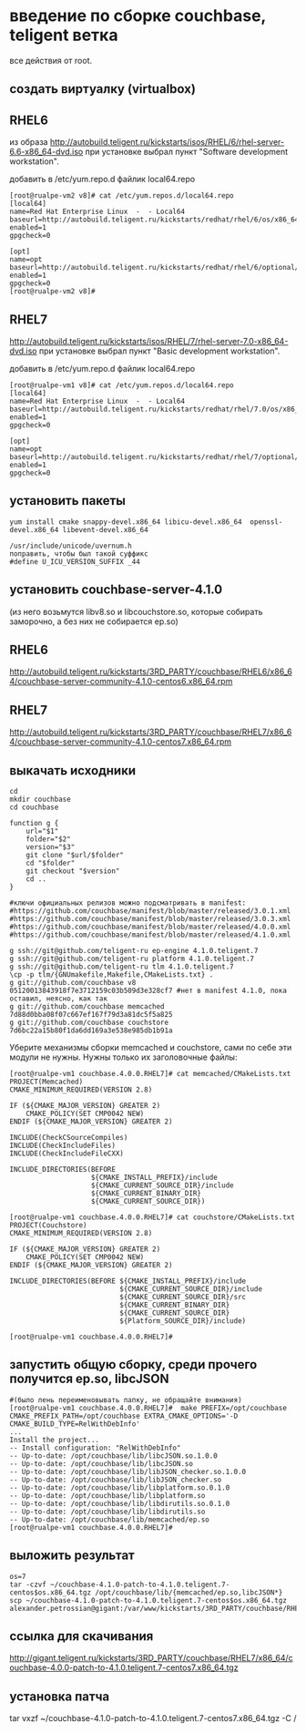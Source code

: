 введение по сборке couchbase, teligent ветка
============================================

все действия от root.

создать виртуалку (virtualbox) 
------------------------------

RHEL6
-----
из образа
http://autobuild.teligent.ru/kickstarts/isos/RHEL/6/rhel-server-6.6-x86_64-dvd.iso
при установке выбрал пункт "Software development workstation".

добавить в /etc/yum.repo.d файлик local64.repo
~~~
[root@rualpe-vm2 v8]# cat /etc/yum.repos.d/local64.repo 
[local64]
name=Red Hat Enterprise Linux  -  - Local64
baseurl=http://autobuild.teligent.ru/kickstarts/redhat/rhel/6/os/x86_64/Server/
enabled=1
gpgcheck=0

[opt]
name=opt
baseurl=http://autobuild.teligent.ru/kickstarts/redhat/rhel/6/optional/x86_64
enabled=1
gpgcheck=0
[root@rualpe-vm2 v8]# 
~~~


RHEL7
-----
http://autobuild.teligent.ru/kickstarts/isos/RHEL/7/rhel-server-7.0-x86_64-dvd.iso
при установке выбрал пункт "Basic development workstation".

добавить в /etc/yum.repo.d файлик local64.repo
~~~
[root@rualpe-vm1 v8]# cat /etc/yum.repos.d/local64.repo 
[local64]
name=Red Hat Enterprise Linux  -  - Local64
baseurl=http://autobuild.teligent.ru/kickstarts/redhat/rhel/7.0/os/x86_64/
enabled=1
gpgcheck=0

[opt]
name=opt
baseurl=http://autobuild.teligent.ru/kickstarts/redhat/rhel/7/optional/x86_64/
enabled=1
gpgcheck=0
~~~


установить пакеты
-----------------

~~~
yum install cmake snappy-devel.x86_64 libicu-devel.x86_64  openssl-devel.x86_64 libevent-devel.x86_64

/usr/include/unicode/uvernum.h
поправить, чтобы был такой суффикс
#define U_ICU_VERSION_SUFFIX _44

~~~

установить couchbase-server-4.1.0 
---------------------------------

(из него возьмутся libv8.so и libcouchstore.so, которые собирать заморочно, а без них не собирается ep.so)

RHEL6
-----
http://autobuild.teligent.ru/kickstarts/3RD_PARTY/couchbase/RHEL6/x86_64/couchbase-server-community-4.1.0-centos6.x86_64.rpm

RHEL7
----
http://autobuild.teligent.ru/kickstarts/3RD_PARTY/couchbase/RHEL7/x86_64/couchbase-server-community-4.1.0-centos7.x86_64.rpm

выкачать исходники
-------------------------------

~~~
cd
mkdir couchbase
cd couchbase

function g {
	url="$1"
	folder="$2"
	version="$3"
	git clone "$url/$folder"
	cd "$folder"
	git checkout "$version"
	cd ..
}

#ключи официальных релизов можно подсматривать в manifest:
#https://github.com/couchbase/manifest/blob/master/released/3.0.1.xml
#https://github.com/couchbase/manifest/blob/master/released/3.0.3.xml
#https://github.com/couchbase/manifest/blob/master/released/4.0.0.xml
#https://github.com/couchbase/manifest/blob/master/released/4.1.0.xml

g ssh://git@github.com/teligent-ru ep-engine 4.1.0.teligent.7
g ssh://git@github.com/teligent-ru platform 4.1.0.teligent.7
g ssh://git@github.com/teligent-ru tlm 4.1.0.teligent.7
\cp -p tlm/{GNUmakefile,Makefile,CMakeLists.txt} .
g git://github.com/couchbase v8 05120013843918f7e3712159c03b509d3e328cf7 #нет в manifest 4.1.0, пока оставил, неясно, как так
g git://github.com/couchbase memcached 7d88d0bba08f07c667ef167f79d3a81dc5f5a825
g git://github.com/couchbase couchstore 7d6bc22a15b80f1da6dd169a3e538e985db1b91a
~~~

Уберите механизмы сборки memcached и couchstore, сами по себе эти модули не нужны. Нужны только их заголовочные файлы:
~~~
[root@rualpe-vm1 couchbase.4.0.0.RHEL7]# cat memcached/CMakeLists.txt
PROJECT(Memcached)
CMAKE_MINIMUM_REQUIRED(VERSION 2.8)

IF (${CMAKE_MAJOR_VERSION} GREATER 2)
    CMAKE_POLICY(SET CMP0042 NEW)
ENDIF (${CMAKE_MAJOR_VERSION} GREATER 2)

INCLUDE(CheckCSourceCompiles)
INCLUDE(CheckIncludeFiles)
INCLUDE(CheckIncludeFileCXX)

INCLUDE_DIRECTORIES(BEFORE
                    ${CMAKE_INSTALL_PREFIX}/include
                    ${CMAKE_CURRENT_SOURCE_DIR}/include
                    ${CMAKE_CURRENT_BINARY_DIR}
                    ${CMAKE_CURRENT_SOURCE_DIR})

[root@rualpe-vm1 couchbase.4.0.0.RHEL7]# cat couchstore/CMakeLists.txt
PROJECT(Couchstore)
CMAKE_MINIMUM_REQUIRED(VERSION 2.8)

IF (${CMAKE_MAJOR_VERSION} GREATER 2)
    CMAKE_POLICY(SET CMP0042 NEW)
ENDIF (${CMAKE_MAJOR_VERSION} GREATER 2)

INCLUDE_DIRECTORIES(BEFORE ${CMAKE_INSTALL_PREFIX}/include
                           ${CMAKE_CURRENT_SOURCE_DIR}/include
                           ${CMAKE_CURRENT_SOURCE_DIR}/src
                           ${CMAKE_CURRENT_BINARY_DIR}
                           ${CMAKE_CURRENT_SOURCE_DIR}
                           ${Platform_SOURCE_DIR}/include)

[root@rualpe-vm1 couchbase.4.0.0.RHEL7]#
~~~

запустить общую сборку, среди прочего получится ep.so, libcJSON
--------------------------------------------------------------------------

~~~
#(было лень переименовывать папку, не обращайте внимания)
[root@rualpe-vm1 couchbase.4.0.0.RHEL7]#  make PREFIX=/opt/couchbase CMAKE_PREFIX_PATH=/opt/couchbase EXTRA_CMAKE_OPTIONS='-D CMAKE_BUILD_TYPE=RelWithDebInfo'
...
Install the project...
-- Install configuration: "RelWithDebInfo"
-- Up-to-date: /opt/couchbase/lib/libcJSON.so.1.0.0
-- Up-to-date: /opt/couchbase/lib/libcJSON.so
-- Up-to-date: /opt/couchbase/lib/libJSON_checker.so.1.0.0
-- Up-to-date: /opt/couchbase/lib/libJSON_checker.so
-- Up-to-date: /opt/couchbase/lib/libplatform.so.0.1.0
-- Up-to-date: /opt/couchbase/lib/libplatform.so
-- Up-to-date: /opt/couchbase/lib/libdirutils.so.0.1.0
-- Up-to-date: /opt/couchbase/lib/libdirutils.so
-- Up-to-date: /opt/couchbase/lib/memcached/ep.so
[root@rualpe-vm1 couchbase.4.0.0.RHEL7]#
~~~


выложить результат
------------------

~~~
os=7
tar -czvf ~/couchbase-4.1.0-patch-to-4.1.0.teligent.7-centos$os.x86_64.tgz /opt/couchbase/lib/{memcached/ep.so,libcJSON*}
scp ~/couchbase-4.1.0-patch-to-4.1.0.teligent.7-centos$os.x86_64.tgz  alexander.petrossian@gigant:/var/www/kickstarts/3RD_PARTY/couchbase/RHEL$os/x86_64/
~~~

ссылка для скачивания
---------------------
http://gigant.teligent.ru/kickstarts/3RD_PARTY/couchbase/RHEL7/x86_64/couchbase-4.0.0-patch-to-4.1.0.teligent.7-centos7.x86_64.tgz

установка патча
---------------
tar vxzf ~/couchbase-4.1.0-patch-to-4.1.0.teligent.7-centos7.x86_64.tgz -C /
